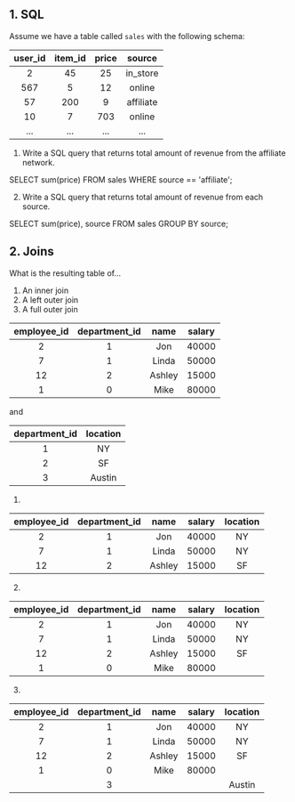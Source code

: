 ## 1. SQL

Assume we have a table called `sales` with the following schema:

|user_id | item_id | price | source |
|:--:| :--:|:--:|:--:|
| 2 | 45 | 25 | in_store |
| 567 | 5 | 12 | online |
| 57 | 200 | 9 | affiliate |
| 10 | 7 | 703 | online |
| ... | ... | ... | ... |

1. Write a SQL query that returns total amount of revenue from the affiliate network.

SELECT sum(price) FROM sales WHERE source == 'affiliate';

2. Write a SQL query that returns total amount of revenue from each source.

SELECT sum(price), source FROM sales GROUP BY source;

## 2. Joins 

What is the resulting table of...
1. An inner join
2. A left outer join
3. A full outer join

| employee_id | department_id | name | salary |
|:--:|:--:|:--:|:--:|
| 2 | 1 | Jon | 40000 |
| 7 | 1 | Linda | 50000 |
| 12 | 2 | Ashley | 15000 |
| 1 | 0 | Mike | 80000 |

and

| department_id | location |
|:--:|:--:|
| 1 | NY |
| 2 | SF |
| 3 | Austin |

1. 
| employee_id | department_id | name | salary | location |
|:--:|:--:|:--:|:--:|:--:| 
| 2 | 1 | Jon | 40000 | NY |
| 7 | 1 | Linda | 50000 | NY |
| 12 | 2 | Ashley | 15000 | SF |

2. 
| employee_id | department_id | name | salary | location |
|:--:|:--:|:--:|:--:|:--:| 
| 2 | 1 | Jon | 40000 | NY |
| 7 | 1 | Linda | 50000 | NY |
| 12 | 2 | Ashley | 15000 | SF |
| 1 | 0 | Mike | 80000 |  |

3. 
| employee_id | department_id | name | salary | location |
|:--:|:--:|:--:|:--:|:--:| 
| 2 | 1 | Jon | 40000 | NY |
| 7 | 1 | Linda | 50000 | NY |
| 12 | 2 | Ashley | 15000 | SF |
| 1 | 0 | Mike | 80000 |  |
|  | 3 |  |  | Austin |